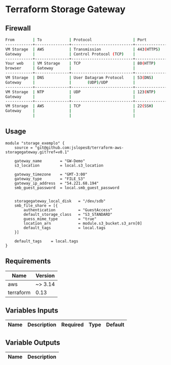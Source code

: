 # Terraform Storage Gateway

## Firewall

```bash
From 		| To 			| Protocol 					| Port 			| How Used
------------+---------------+---------------------------+---------------+------------------------------------------------
VM Storage 	| AWS 			| Transmission 				| 443(HTTPS)	| Para comunicação de um VM AWS Storage Gateway 
Gateway		|				| Control Protocol (TCP) 	|				| para um AWS service endpoint.
------------+---------------+---------------------------+---------------+------------------------------------------------
Your web	| VM Storage 	| TCP 						| 80(HTTP)		| Porta 80 é usada apenas durante a ativação 
browser		| Gateway 		|							|				| do Storage Gateway appliance.
------------+---------------+---------------------------+---------------+------------------------------------------------
VM Storage 	| DNS 			| User Datagram Protocol 	| 53(DNS)		| Para comunicação entre a VM Storage Gateway
Gateway		|				|       (UDP)/UDP 			|				| e DNS server.
------------+---------------+---------------------------+---------------+------------------------------------------------
VM Storage 	| NTP 			| UDP					 	| 123(NTP)		| Usado para sincronizar a hora da VM com a
Gateway		|				|  							|				| hora do host.
------------+---------------+---------------------------+---------------+------------------------------------------------
VM Storage 	| AWS 			| TCP					 	| 22(SSH)		| Não precisa dessa porta aberta para a operação
Gateway		|				|  							|				| normal do seu gateway, mas é necessária 
			|				|							|				| para a troubleshooting.
```

## Usage
```hcl
module "storage_exemplo" {
    source = "git@github.com:jslopes8/terraform-aws-storagegateway.git?ref=v0.1"

    gateway_name        = "GW-Demo"
    s3_location         = local.s3_location

    gateway_timezone    = "GMT-3:00"
    gateway_type        = "FILE_S3"
    gateway_ip_address  = "54.221.68.194"
    smb_guest_password  = local.smb_guest_password


    storagegateway_local_disk   = "/dev/sdb"
    smb_file_share = [{
        authentication          = "GuestAccess"
        default_storage_class   = "S3_STANDARD"
        guess_mime_type         = "true"
        location_arn            = module.s3_bucket.s3_arn[0]
        default_tags            = local.tags 
    }]

    default_tags    = local.tags
}
```

## Requirements

| Name | Version |
| ---- | ------- |
| aws | ~> 3.14 |
| terraform | 0.13 |

<!-- BEGINNING OF PRE-COMMIT-TERRAFORM DOCS HOOK -->
## Variables Inputs
| Name | Description | Required | Type | Default |
| ---- | ----------- | -------- | ---- | ------- |

## Variable Outputs
<!-- END OF PRE-COMMIT-TERRAFORM DOCS HOOK -->
| Name | Description |
| ---- | ----------- 
